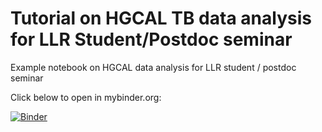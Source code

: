 # Tutorial on HGCAL TB data analysis for LLR Student/Postdoc seminar
Example notebook on HGCAL data analysis for LLR student / postdoc seminar

Click below to open in mybinder.org:

[![Binder](https://mybinder.org/badge_logo.svg)](https://mybinder.org/v2/gh/artlbv/llr-hgcal-seminar/master?filepath=HGCAL_TB_data_analysis.ipynb)
